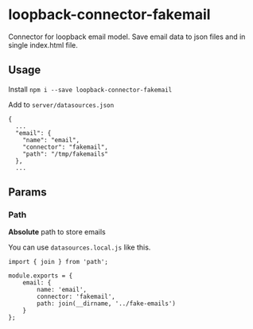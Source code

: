# loopback-connector-fakemail


Connector for loopback email model.
Save email data to json files and in single index.html file.

## Usage
Install `npm i --save loopback-connector-fakemail`

Add to `server/datasources.json`

```
{
  ...
  "email": {
    "name": "email",
    "connector": "fakemail",
    "path": "/tmp/fakemails"
  },
  ...
```

## Params
### Path
**Absolute** path to store emails

You can use `datasources.local.js` like this.

```
import { join } from 'path';

module.exports = {
    email: {
        name: 'email',
        connector: 'fakemail',
        path: join(__dirname, '../fake-emails')
    }
};
```
